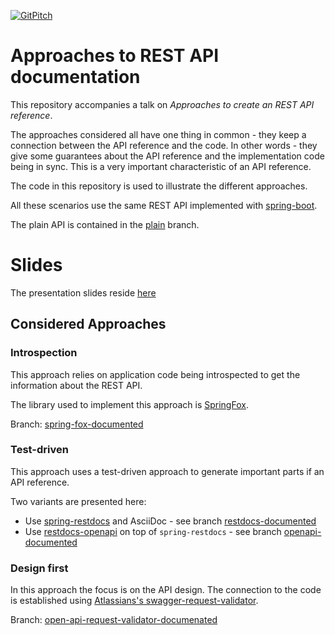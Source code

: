 [![GitPitch](https://gitpitch.com/assets/badge.svg)](https://gitpitch.com/mduesterhoeft/approaches-to-api-doc-talk/plain)

# Approaches to REST API documentation

This repository accompanies a talk on *Approaches to create an REST API reference*.

The approaches considered all have one thing in common - they keep a connection between the API reference and the code.
In other words - they give some guarantees about the API reference and the implementation code being in sync.
This is a very important characteristic of an API reference.

The code in this repository is used to illustrate the different approaches.

All these scenarios use the same REST API implemented with [spring-boot](https://spring.io/projects/spring-boot).

The plain API is contained in the [plain](https://github.com/mduesterhoeft/approaches-to-api-doc-talk/tree/plain) branch.

# Slides

The presentation slides reside [here](https://gitpitch.com/mduesterhoeft/approaches-to-api-doc-talk/plain#/)

## Considered Approaches

### Introspection

This approach relies on application code being introspected to get the information about the REST API.

The library used to implement this approach is [SpringFox](https://springfox.github.io/springfox/).

Branch: [spring-fox-documented](https://github.com/mduesterhoeft/approaches-to-api-doc-talk/tree/spring-fox-documented)

### Test-driven

This approach uses a test-driven approach to generate important parts if an API reference.

Two variants are presented here:
- Use [spring-restdocs](https://spring.io/projects/spring-restdocs) and AsciiDoc - see branch [restdocs-documented](https://github.com/mduesterhoeft/approaches-to-api-doc-talk/tree/restdocs-documented)
- Use [restdocs-openapi](https://github.com/ePages-de/restdocs-openapi) on top of `spring-restdocs` - see branch [openapi-documented](https://github.com/mduesterhoeft/approaches-to-api-doc-talk/tree/openapi-documented)

### Design first

In this approach the focus is on the API design. The connection to the code is established using [Atlassians's swagger-request-validator](https://bitbucket.org/atlassian/swagger-request-validator).

Branch: [open-api-request-validator-documenated](https://github.com/mduesterhoeft/approaches-to-api-doc-talk/tree/open-api-request-validator-documenated)
